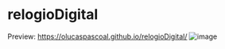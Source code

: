 # relogioDigital
Preview: https://olucaspascoal.github.io/relogioDigital/
![image](https://user-images.githubusercontent.com/66574231/154403195-45a62660-2383-47e6-81a3-426c5d22e646.png)
